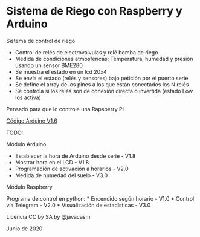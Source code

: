 # Sistema de Riego con Raspberry y Arduino

Sistema de control de riego

*  Control de relés de electroválvulas y relé bomba de riego
*  Medida de condiciones atmosféricas: Temperatura, humedad y presión usando un sensor BME280
*  Se muestra el estado en un lcd 20x4
*  Se envía el estado (relés y sensores) bajo petición por el puerto serie
*  Se define el array de los pines a los que están conectados los N relés
*  Se controla si los relés son de conexión directa o invertida (estado Low los activa)


Pensado para que lo controle una Rapsberry Pi

[Código Arduino V1.6](./RiegoRaspberryArduino/RiegoRaspberryArduino.ino)

TODO:

Módulo Arduino

* Establecer la hora de Arduino desde serie     -       V1.8
* Mostrar hora en el LCD                       -       V1.8
* Programación  de activación a horarios       -       V2.0
* Medida de humedad del suelo                   -      V3.0  


Módulo Raspberry

Programa de control en python:
    * Encendido según horario - V1.0
    * Control vía Telegram - V2.0
    * Visualización de estadísticas - V3.0

Licencia CC by SA by @javacasm

Junio de 2020